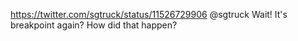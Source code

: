 https://twitter.com/sgtruck/status/11526729906 @sgtruck Wait! It's breakpoint again? How did that happen?